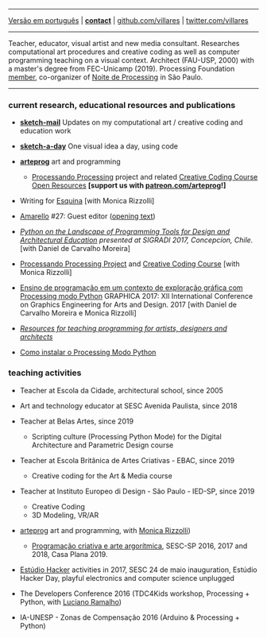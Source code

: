 ----

 [Versão em português](README.md)
 | [**contact**](http://contato.lugaralgum.com)
 | [github.com/villares](http://github.com/villares)
 | [twitter.com/villares](http://twitter.com/villares)

----

Teacher, educator, visual artist and new media consultant. Researches computational art procedures and creative coding as well as computer programming teaching on a visual context. Architect (FAU-USP, 2000) with a master's degree from FEC-Unicamp (2019). Processing Foundation [member](https://processingfoundation.org/members), co-organizer of [Noite de Processing](https://garoa.net.br/wiki/Noite_de_Processing) in São Paulo.

----

### current research, educational resources and publications

- [**sketch-mail**](https://abav.lugaralgum.com/sketch-mail) Updates on my computational art / creative coding and education work

- [**sketch-a-day**](https://abav.lugaralgum.com/sketch-a-day) One visual idea a day, using code

- [**arteprog**](http://arteprog.space) art and programming

  - [Processando Processing](http://arteprog.space/Processando-Processing) project and related [Creative Coding Course Open Resources](http://arteprog.space/programacao-criativa) **[support us with [patreon.com/arteprog](https://patreon.com/arteprog)!]**

- Writing for [Esquina](http://www.esquina.net.br/author/alexandre-vilares/) [with Monica Rizzolli]

- [Amarello](http://www.amarello.com.br) #27: Guest editor ([opening text](https://github.com/villares/villares.github.io/blob/master/assets/editorial_Amarello%2327.pdf))

- *[Python on the Landscape of Programming Tools for Design and Architectural Education](https://villares.github.io/mestrado/VILLARES_MOREIRA_SIGRADI_2017) presented at SIGRADI 2017, Concepcíon, Chile.* [with Daniel de Carvalho Moreira]

- [Processando Processing Project](http://arteprog.space/processando-processing) and [Creative Coding Course](http://arteprog.space/programacao-criativa) [with Monica Rizzolli]

- [Ensino de programação em um contexto de exploração gráfica com Processing modo Python](https://villares.github.io/mestrado/VILLARES_MOREIRA_GOMES_GRAPHICA_2017) GRAPHICA 2017: XII International Conference on Graphics Engineering for Arts and Design. 2017 [with Daniel de Carvalho Moreira e Monica Rizzolli]

- *[Resources for teaching programming for artists, designers and architects](https://github.com/villares/Resources-for-teaching-programming)*

- [Como instalar o Processing Modo Python](http://villares.github.io/como-instalar-o-processing-modo-python/) 

### teaching activities

- Teacher at Escola da Cidade, architectural school, since 2005

- Art and technology educator at SESC Avenida Paulista, since 2018

- Teacher at Belas Artes, since 2019
  - Scripting culture (Processing Python Mode) for the Digital Architecture and Parametric Design course

- Teacher at Escola Britânica de Artes Criativas - EBAC, since 2019
  - Creative coding for the Art & Media course

- Teacher at Instituto Europeo di Design - São Paulo - IED-SP, since 2019
  - Creative Coding 
  - 3D Modeling, VR/AR
  
- [arteprog](http://arteprog.space) art and programming, with [Monica Rizzolli](https://github.com/monicarizzolli))
  - [Programação criativa e arte argorítmica](http://arteprog.space/programacao-criative), SESC-SP 2016, 2017 and 2018, Casa Plana 2019.

- [Estúdio Hacker](estudiohacker.io) activities in 2017, SESC 24 de maio inauguration, Estúdio Hacker Day, playful electronics and computer science unplugged
  
- The Developers Conference 2016 (TDC4Kids workshop, Processing + Python, with [Luciano Ramalho](https://github.com/ramalho))

- IA-UNESP - Zonas de Compensação 2016 (Arduino & Processing + Python)
